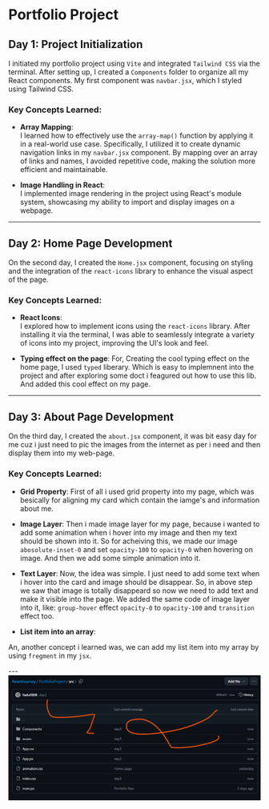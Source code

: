 # Portfolio Project

## Day 1: Project Initialization

I initiated my portfolio project using `Vite` and integrated `Tailwind CSS` via the terminal. After setting up, I created a `Components` folder to organize all my React components. My first component was `navbar.jsx`, which I styled using Tailwind CSS.

### Key Concepts Learned:

- **Array Mapping**:  
  I learned how to effectively use the `array-map()` function by applying it in a real-world use case. Specifically, I utilized it to create dynamic navigation links in my `navbar.jsx` component. By mapping over an array of links and names, I avoided repetitive code, making the solution more efficient and maintainable.

- **Image Handling in React**:  
  I implemented image rendering in the project using React's module system, showcasing my ability to import and display images on a webpage.

---

## Day 2: Home Page Development

On the second day, I created the `Home.jsx` component, focusing on styling and the integration of the `react-icons` library to enhance the visual aspect of the page.

### Key Concepts Learned:

- **React Icons**:  
  I explored how to implement icons using the `react-icons` library. After installing it via the terminal, I was able to seamlessly integrate a variety of icons into my project, improving the UI's look and feel.

- **Typing effect on the page**: 
  For, Creating the cool typing effect on the home page, I used `typed` liberary. Which is easy to implemnent into the project and after exploring some doct i feagured out how to use this lib. And added this cool effect on my page.
  
  
---

## Day 3: About Page Development


  On the third day, I created the `about.jsx` component, it was bit easy day for me cuz i just need to pic the images from the internet as per i need and then display them into my web-page.

  ### Key Concepts Learned: 

  - **Grid Property**:
  First of all i used grid property into my page, which was besically for aligning my card which contain the iamge's and information about me.

  - **Image Layer**:
  Then i made image layer for my page, because i wanted to add some animation when i hover into my image and then my text should be shown into it. So for acheiving this, we made our image `abosolute-inset-0` and set `opacity-100` to `opacity-0` when hovering on image. And then we add some simple animation into it.


  - **Text Layer**: 
  Now, the idea was simple. I just need to add some text when i hover into the card and image should be disappear. So, in above step we saw that image is totally disappeard so now we need to add text and make it visible into the page. We added the same code of image layer into it, like: `group-hover` effect `opacity-0` to `opacity-100` and `transition` effect too.

  - **List item into an array**:

  An, another concept i learned was, we can add my list item into my array by using `fregment` in my `jsx`. 

---![alt text](image.png)